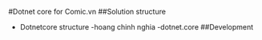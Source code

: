 #Dotnet core for Comic.vn
##Solution structure
- Dotnetcore structure 
-hoang chinh nghia -dotnet.core
##Development